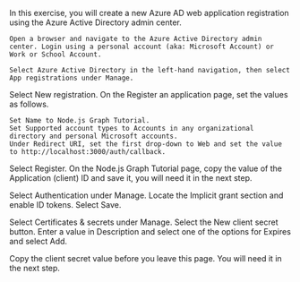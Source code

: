 In this exercise, you will create a new Azure AD web application registration using the Azure Active Directory admin center.

    Open a browser and navigate to the Azure Active Directory admin center. Login using a personal account (aka: Microsoft Account) or Work or School Account.

    Select Azure Active Directory in the left-hand navigation, then select App registrations under Manage.
Select New registration. On the Register an application page, set the values as follows.

    Set Name to Node.js Graph Tutorial.
    Set Supported account types to Accounts in any organizational directory and personal Microsoft accounts.
    Under Redirect URI, set the first drop-down to Web and set the value to http://localhost:3000/auth/callback.
    
Select Register. On the Node.js Graph Tutorial page, copy the value of the Application (client) ID and save it, you will need it in the next step.

Select Authentication under Manage. Locate the Implicit grant section and enable ID tokens. Select Save.

Select Certificates & secrets under Manage. Select the New client secret button. Enter a value in Description and select one of the options for Expires and select Add.

Copy the client secret value before you leave this page. You will need it in the next step.
